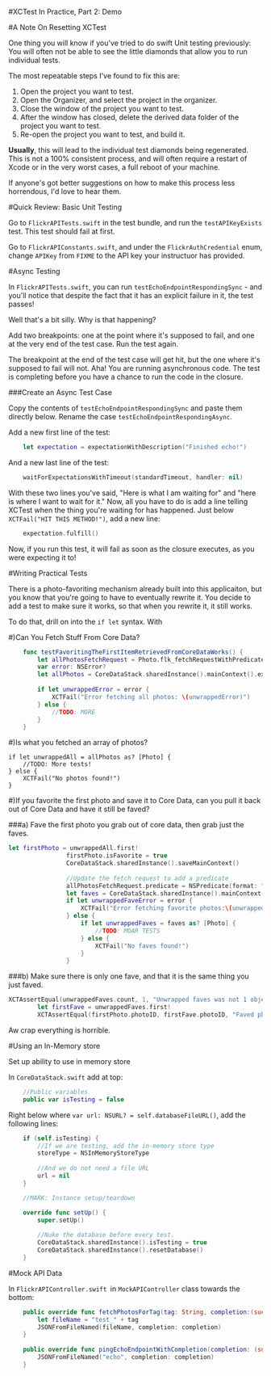 #XCTest In Practice, Part 2: Demo

#A Note On Resetting XCTest

One thing you will know if you've tried to do swift Unit testing previously: You will often not be able to see the little diamonds that allow you to run individual tests. 

The most repeatable steps I've found to fix this are: 

1. Open the project you want to test. 
2. Open the Organizer, and select the project in the organizer.
3. Close the window of the project you want to test. 
4. After the window has closed, delete the derived data folder of the project you want to test. 
5. Re-open the project you want to test, and build it. 

**Usually**, this will lead to the individual test diamonds being regenerated. This is not a 100% consistent process, and will often require a restart of Xcode or in the very worst cases, a full reboot of your machine. 

If anyone's got better suggestions on how to make this process less horrendous, I'd love to hear them. 

#Quick Review: Basic Unit Testing

Go to `FlickrAPITests.swift` in the test bundle, and run the `testAPIKeyExists` test. This test should fail at first. 

Go to `FlickrAPIConstants.swift`, and under the `FlickrAuthCredential` enum, change `APIKey` from `FIXME` to the API key your instructuor has provided. 

#Async Testing

In `FlickrAPITests.swift`, you can run `testEchoEndpointRespondingSync` - and you'll notice that despite the fact that it has an explicit failure in it, the test passes!

Well that's a bit silly. Why is that happening? 

Add two breakpoints: one at the point where it's supposed to fail, and one at the very end of the test case. Run the test again. 

The breakpoint at the end of the test case will get hit, but the one where it's supposed to fail will not. Aha! You are running asynchronous code. The test is completing before you have a chance to run the code in the closure. 

###Create an Async Test Case

Copy the contents of `testEchoEndpointRespondingSync` and paste them directly below. Rename the case `testEchoEndpointRespondingAsync`. 

Add a new first line of the test: 

```swift
	let expectation = expectationWithDescription("Finished echo!")
```

And a new last line of the test: 

```swift
	waitForExpectationsWithTimeout(standardTimeout, handler: nil)
```

With these two lines you've said, "Here is what I am waiting for" and "here is where I want to wait for it." Now, all you have to do is add a line telling XCTest when the thing you're waiting for has happened. Just below `XCTFail("HIT THIS METHOD!")`, add a new line:

```swift
	expectation.fulfill()
```

Now, if you run this test, it will fail as soon as the closure executes, as you were expecting it to! 


#Writing Practical Tests

There is a photo-favoriting mechanism already built into this applicaiton, but you know that you're going to have to eventually rewrite it. You decide to add a test to make sure it works, so that when you rewrite it, it still works. 

To do that, drill on into the `if let` syntax. With


#)Can You Fetch Stuff From Core Data? 

```swift
	func testFavoritingTheFirstItemRetrievedFromCoreDataWorks() {
		let allPhotosFetchRequest = Photo.flk_fetchRequestWithPredicate(nil)		
		var error: NSError?
		let allPhotos = CoreDataStack.sharedInstance().mainContext().executeFetchRequest(allPhotosFetchRequest, error: &error)
		
		if let unwrappedError = error {
			XCTFail("Error fetching all photos: \(unwrappedError)")
		} else {
			//TODO: MORE			
		}
	}
```

#)Is what you fetched an array of photos? 

```
if let unwrappedAll = allPhotos as? [Photo] {
	//TODO: More tests!
} else {
	XCTFail("No photos found!")
}
```

#)If you favorite the first photo and save it to Core Data, can you pull it back out of Core Data and have it still be faved? 

###a) Fave the first photo you grab out of core data, then grab just the faves. 

```swift
let firstPhoto = unwrappedAll.first!
				firstPhoto.isFavorite = true
				CoreDataStack.sharedInstance().saveMainContext()
				
				//Update the fetch request to add a predicate
				allPhotosFetchRequest.predicate = NSPredicate(format: "%K == YES", "isFavorite")
				let faves = CoreDataStack.sharedInstance().mainContext().executeFetchRequest(allPhotosFetchRequest, error: &error)
				if let unwrappedFaveError = error {
					XCTFail("Error fetching favorite photos:\(unwrappedFaveError)")
				} else {
					if let unwrappedFaves = faves as? [Photo] {
						//TODO: MOAR TESTS
					} else {
						XCTFail("No faves found!")
					}
				}				
```

###b) Make sure there is only one fave, and that it is the same thing you just faved. 


```swift
XCTAssertEqual(unwrappedFaves.count, 1, "Unwrapped faves was not 1 object, it was \(unwrappedFaves.count)")
		let firstFave = unwrappedFaves.first!
		XCTAssertEqual(firstPhoto.photoID, firstFave.photoID, "Faved photo is not the same!")
```

Aw crap everything is horrible. 

#Using an In-Memory store


Set up ability to use in memory store

In `CoreDataStack.swift` add at top: 

```swift
	//Public variables
	public var isTesting = false
```

Right below where `var url: NSURL? = self.databaseFileURL()`, add the following lines: 


```swift
	if (self.isTesting) {
		//If we are testing, add the in-memory store type
		storeType = NSInMemoryStoreType
		
		//And we do not need a file URL
		url = nil
	}
```


```swift
	//MARK: Instance setup/teardown

	override func setUp() {
		super.setUp()
		
		//Nuke the database before every test.
		CoreDataStack.sharedInstance().isTesting = true
		CoreDataStack.sharedInstance().resetDatabase()
	}
```


#Mock API Data

In `FlickrAPIController.swift `in `MockAPIController` class towards the bottom: 

```swift
	public override func fetchPhotosForTag(tag: String, completion:(success: Bool, result: NSDictionary?) -> Void) {
		let fileName = "test_" + tag
		JSONFromFileNamed(fileName, completion: completion)
	}
	
	public override func pingEchoEndpointWithCompletion(completion: (success: Bool, result: NSDictionary?) -> Void) {
		JSONFromFileNamed("echo", completion: completion)
	}
```

